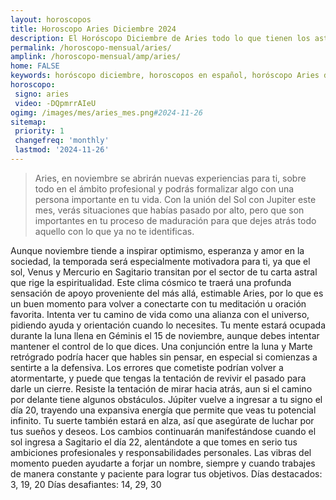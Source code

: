 ```yaml
---
layout: horoscopos
title: Horoscopo Aries Diciembre 2024
description: El Horóscopo Diciembre de Aries todo lo que tienen los astros preparados para este mes, amor, trabajo, familia. Todo sobre astrologia, tarot, predicciones. Horoscopo gratis en español, predicciones y astrología.
permalink: /horoscopo-mensual/aries/
amplink: /horoscopo-mensual/amp/aries/
home: FALSE
keywords: horóscopo diciembre, horoscopos en español, horóscopo Aries diciembre , horóscopo esperanza gracia, horoscop, horóscopos gratis, horoscopo Aries, Tarot, Astrologia, Zodíaco, Aries, horoscopo gratis, horoscopo del mes 
horoscopo:
 signo: aries
 video: -DQpmrrAIeU
ogimg: /images/mes/aries_mes.png#2024-11-26
sitemap:
 priority: 1
 changefreq: 'monthly'
 lastmod: '2024-11-26'
---
```



 > Aries, en noviembre se abrirán nuevas experiencias para ti, sobre todo en el ámbito profesional y podrás formalizar algo con una persona importante en tu vida. Con la unión del Sol con Jupiter este mes, verás situaciones que habías pasado por alto, pero que son importantes en tu proceso de maduración para que dejes atrás todo aquello con lo que ya no te identificas.



Aunque noviembre tiende a inspirar optimismo, esperanza y amor en la sociedad, la temporada será especialmente motivadora para ti, ya que el sol, Venus y Mercurio en Sagitario transitan por el sector de tu carta astral que rige la espiritualidad. Este clima cósmico te traerá una profunda sensación de apoyo proveniente del más allá, estimable Aries, por lo que es un buen momento para volver a conectarte con tu meditación u oración favorita. Intenta ver tu camino de vida como una alianza con el universo, pidiendo ayuda y orientación cuando lo necesites.
Tu mente estará ocupada durante la luna llena en Géminis el 15 de noviembre, aunque debes intentar mantener el control de lo que dices. Una conjunción entre la luna y Marte retrógrado podría hacer que hables sin pensar, en especial si comienzas a sentirte a la defensiva. Los errores que cometiste podrían volver a atormentarte, y puede que tengas la tentación de revivir el pasado para darle un cierre. Resiste la tentación de mirar hacia atrás, aun si el camino por delante tiene algunos obstáculos.
Júpiter vuelve a ingresar a tu signo el día 20, trayendo una expansiva energía que permite que veas tu potencial infinito. Tu suerte también estará en alza, así que asegúrate de luchar por tus sueños y deseos. Los cambios continuarán manifestándose cuando el sol ingresa a Sagitario el día 22, alentándote a que tomes en serio tus ambiciones profesionales y responsabilidades personales. Las vibras del momento pueden ayudarte a forjar un nombre, siempre y cuando trabajes de manera constante y paciente para lograr tus objetivos.
Días destacados: 3, 19, 20
Días desafiantes: 14, 29, 30